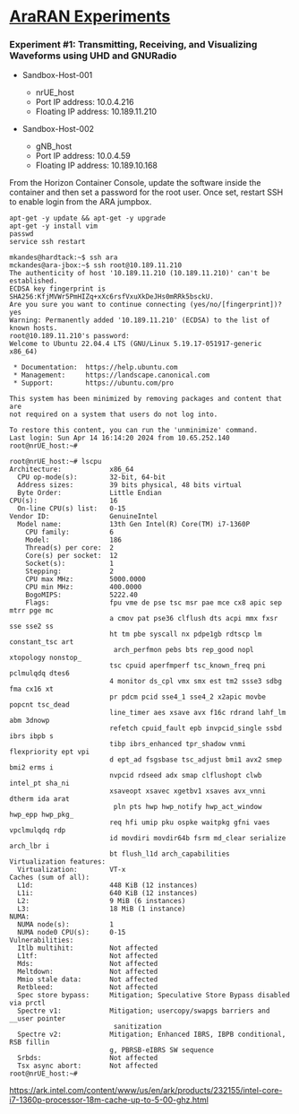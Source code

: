 # [AraRAN Experiments](https://arawireless.readthedocs.io/en/latest/ara_experiments/ara_ran_experiments.html#araran-experiments)

### Experiment #1: Transmitting, Receiving, and Visualizing Waveforms using UHD and GNURadio

- Sandbox-Host-001
  - nrUE_host
  - Port IP address: 10.0.4.216
  - Floating IP address: 10.189.11.210
 
- Sandbox-Host-002
  - gNB_host
  - Port IP address: 10.0.4.59
  - Floating IP address: 10.189.10.168


From the Horizon Container Console, update the software inside the container and then set a password for the root user. Once set, restart SSH to enable login from the ARA jumpbox. 
```
apt-get -y update && apt-get -y upgrade
apt-get -y install vim
passwd
service ssh restart
```

```
mkandes@hardtack:~$ ssh ara
mckandes@ara-jbox:~$ ssh root@10.189.11.210
The authenticity of host '10.189.11.210 (10.189.11.210)' can't be established.
ECDSA key fingerprint is SHA256:KfjMVWr5PmHIZq+xXc6rsfVxuXkDeJHs0mRRk5bsckU.
Are you sure you want to continue connecting (yes/no/[fingerprint])? yes
Warning: Permanently added '10.189.11.210' (ECDSA) to the list of known hosts.
root@10.189.11.210's password: 
Welcome to Ubuntu 22.04.4 LTS (GNU/Linux 5.19.17-051917-generic x86_64)

 * Documentation:  https://help.ubuntu.com
 * Management:     https://landscape.canonical.com
 * Support:        https://ubuntu.com/pro

This system has been minimized by removing packages and content that are
not required on a system that users do not log into.

To restore this content, you can run the 'unminimize' command.
Last login: Sun Apr 14 16:14:20 2024 from 10.65.252.140
root@nrUE_host:~#
```

```
root@nrUE_host:~# lscpu
Architecture:            x86_64
  CPU op-mode(s):        32-bit, 64-bit
  Address sizes:         39 bits physical, 48 bits virtual
  Byte Order:            Little Endian
CPU(s):                  16
  On-line CPU(s) list:   0-15
Vendor ID:               GenuineIntel
  Model name:            13th Gen Intel(R) Core(TM) i7-1360P
    CPU family:          6
    Model:               186
    Thread(s) per core:  2
    Core(s) per socket:  12
    Socket(s):           1
    Stepping:            2
    CPU max MHz:         5000.0000
    CPU min MHz:         400.0000
    BogoMIPS:            5222.40
    Flags:               fpu vme de pse tsc msr pae mce cx8 apic sep mtrr pge mc
                         a cmov pat pse36 clflush dts acpi mmx fxsr sse sse2 ss 
                         ht tm pbe syscall nx pdpe1gb rdtscp lm constant_tsc art
                          arch_perfmon pebs bts rep_good nopl xtopology nonstop_
                         tsc cpuid aperfmperf tsc_known_freq pni pclmulqdq dtes6
                         4 monitor ds_cpl vmx smx est tm2 ssse3 sdbg fma cx16 xt
                         pr pdcm pcid sse4_1 sse4_2 x2apic movbe popcnt tsc_dead
                         line_timer aes xsave avx f16c rdrand lahf_lm abm 3dnowp
                         refetch cpuid_fault epb invpcid_single ssbd ibrs ibpb s
                         tibp ibrs_enhanced tpr_shadow vnmi flexpriority ept vpi
                         d ept_ad fsgsbase tsc_adjust bmi1 avx2 smep bmi2 erms i
                         nvpcid rdseed adx smap clflushopt clwb intel_pt sha_ni 
                         xsaveopt xsavec xgetbv1 xsaves avx_vnni dtherm ida arat
                          pln pts hwp hwp_notify hwp_act_window hwp_epp hwp_pkg_
                         req hfi umip pku ospke waitpkg gfni vaes vpclmulqdq rdp
                         id movdiri movdir64b fsrm md_clear serialize arch_lbr i
                         bt flush_l1d arch_capabilities
Virtualization features: 
  Virtualization:        VT-x
Caches (sum of all):     
  L1d:                   448 KiB (12 instances)
  L1i:                   640 KiB (12 instances)
  L2:                    9 MiB (6 instances)
  L3:                    18 MiB (1 instance)
NUMA:                    
  NUMA node(s):          1
  NUMA node0 CPU(s):     0-15
Vulnerabilities:         
  Itlb multihit:         Not affected
  L1tf:                  Not affected
  Mds:                   Not affected
  Meltdown:              Not affected
  Mmio stale data:       Not affected
  Retbleed:              Not affected
  Spec store bypass:     Mitigation; Speculative Store Bypass disabled via prctl
  Spectre v1:            Mitigation; usercopy/swapgs barriers and __user pointer
                          sanitization
  Spectre v2:            Mitigation; Enhanced IBRS, IBPB conditional, RSB fillin
                         g, PBRSB-eIBRS SW sequence
  Srbds:                 Not affected
  Tsx async abort:       Not affected
root@nrUE_host:~#
```

https://ark.intel.com/content/www/us/en/ark/products/232155/intel-core-i7-1360p-processor-18m-cache-up-to-5-00-ghz.html
